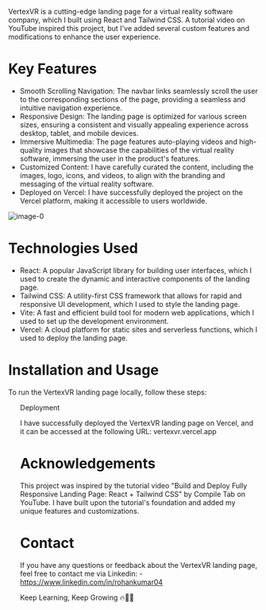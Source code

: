 VertexVR is a cutting-edge landing page for a virtual reality software company, which I built using React and Tailwind CSS. A tutorial video on YouTube inspired this project, but I've added several custom features and modifications to enhance the user experience.
# 
# Key Features
- Smooth Scrolling Navigation: The navbar links seamlessly scroll the user to the corresponding sections of the page, providing a seamless and intuitive navigation experience.
- Responsive Design: The landing page is optimized for various screen sizes, ensuring a consistent and visually appealing experience across desktop, tablet, and mobile devices.
- Immersive Multimedia: The page features auto-playing videos and high-quality images that showcase the capabilities of the virtual reality software, immersing the user in the product's features.
- Customized Content: I have carefully curated the content, including the images, logo, icons, and videos, to align with the branding and messaging of the virtual reality software.
- Deployed on Vercel: I have successfully deployed the project on the Vercel platform, making it accessible to users worldwide.

![image-0](https://github.com/rohankr09/VertexVR-Landing-Page/assets/112258054/daffbaad-ab36-47c8-a06c-6b375766163c)

# Technologies Used
- React: A popular JavaScript library for building user interfaces, which I used to create the dynamic and interactive components of the landing page.
- Tailwind CSS: A utility-first CSS framework that allows for rapid and responsive UI development, which I used to style the landing page.
- Vite: A fast and efficient build tool for modern web applications, which I used to set up the development environment.
- Vercel: A cloud platform for static sites and serverless functions, which I used to deploy the landing page.

# Installation and Usage
To run the VertexVR landing page locally, follow these steps:
<ol type="i>
  <li> Clone the repository:
  ---bash
  https://github.com/rohankr09/VertexVR-Landing-Page.git
  ---
  </li>
  <li> Navigate to the project directory:
  ---bash
  cd vertexvr
  ---
  </li>
  <li> Install the dependencies: 
  ---bash
  npm install
  ---
  </li>
  <li> Start the development server: 
  ---bash 
  npm run dev
  ---
  </li>
  <li> Open your browser and visit
  ---bash
  http://localhost:5137 to view the landing page.
  ---
  </li>
  </ol>

# Deployment
I have successfully deployed the VertexVR landing page on Vercel, and it can be accessed at the following URL: vertexvr.vercel.app

# Acknowledgements
This project was inspired by the tutorial video "Build and Deploy Fully Responsive Landing Page: React + Tailwind CSS" by Compile Tab on YouTube. I have built upon the tutorial's foundation and added my unique features and customizations.

# Contact
If you have any questions or feedback about the VertexVR landing page, feel free to contact me via Linkedin: - https://www.linkedin.com/in/rohankumar04

Keep Learning, Keep Growing 🔥🐱‍🏍
